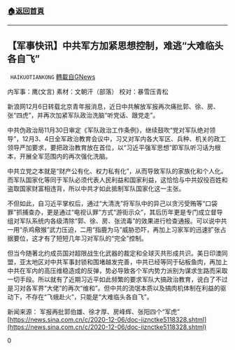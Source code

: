 ###  [:house:返回首頁](https://github.com/ourhimalayas/txt)
---

## 【军事快讯】中共军方加紧思想控制，难逃“大难临头各自飞”
` HAIKUOTIANKONG` [轉載自GNews](https://gnews.org/zh-hans/624196/)

内军事：鹰(文言) 素材：文朝汗（部落） 校对：暴雪压青松

新浪网12月6日转载北京青年报消息，近日中共解放军报再次痛批郭、徐、房、张“四虎”，并再次加紧军队政治洗脑“听党话、跟党走”。

中共伪政治局11月30日审定《军队政治工作条例》，继续鼓吹“党对军队绝对领导”，12月3、4日全军政治教育会议中，习又对军内各大军区、兵种、机关的政工领导严加要求，要把政治教育放在首位，以“习近平强军思想”即军队听习话为根本，开展全军范围内的再次强化洗脑。

中共立党之本就是“财产公有化、权力私有化”，从而导致军队的家族化和个人化。而军队国家化等同于军队必须代表人民利益和国家利益，这恰恰与中共奴役百姓和盗取国家财富相违背，所以中共才如此抵制军队国家化这一主张。

不但如此，自习近平掌权后，通过“大清洗”将军队中的异己以贪污受贿等“口袋罪”抓捕查办，更是通过“电视认罪”方式“游街示众”，其后历年更是专门成立督导组对军队系统内各级清除“郭、徐、房、张流毒”的效果进行检查通报。可以说中共一用“杀鸡儆猴”武力压迫，二用“指鹿为马”威胁恐吓，再加上习家军的迅速扩张占据要位，这才有了短短几年习对军队的“完全”控制。

但当今随著北约成员国对超限战生化武器的裁定和全球灭共形成共识。美日印澳同盟，亚太地区对中共军事封锁和围堵越发完善，中共已经等同于砧板鱼肉，再加上中共在军内的高压维稳造成的反弹，势必导致各个军内势力派别为谋求生路而采取一切手段。所以就有了近期习近平如此频繁的要求军队大搞政治教育，说白了不过是习对各军界“大佬”的再次“维和”。但中共的流氓本质以及搞肉机体制在利益的驱动下，不存在“飞蛾赴火”，只能是“大难临头各自飞”。

新闻来源：
军报再批郭伯雄、徐才厚、房峰辉、张阳四个“军虎”
[https://news.sina.com.cn/c/2020-12-06/doc-iiznctke5118328.shtml](https://news.sina.com.cn/c/2020-12-06/doc-iiznctke5118328.shtml)

0
